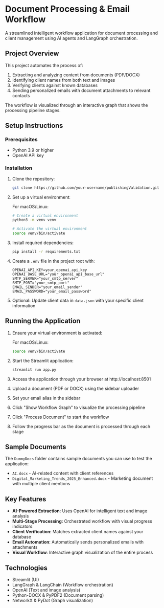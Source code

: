 # Document Processing & Email Workflow

A streamlined intelligent workflow application for document processing and client management using AI agents and LangGraph orchestration.

## Project Overview

This project automates the process of:
1. Extracting and analyzing content from documents (PDF/DOCX)
2. Identifying client names from both text and images
3. Verifying clients against known databases
4. Sending personalized emails with document attachments to relevant contacts

The workflow is visualized through an interactive graph that shows the processing pipeline stages.

## Setup Instructions

### Prerequisites
- Python 3.9 or higher
- OpenAI API key

### Installation

1. Clone the repository:
   ```bash
   git clone https://github.com/your-username/publishingValidation.git
   ```

2. Set up a virtual environment:
   
   For macOS/Linux:
   ```bash
   # Create a virtual environment
   python3 -m venv venv
   
   # Activate the virtual environment
   source venv/bin/activate
   ```

3. Install required dependencies:
   ```bash
   pip install -r requirements.txt
   ```

4. Create a `.env` file in the project root with:
   ```
   OPENAI_API_KEY=your_openai_api_key
   OPENAI_BASE_URL="your_openai_api_base_url"
   SMTP_SERVER="your_smtp_server"
   SMTP_PORT="your_smtp_port"
   EMAIL_SENDER="your_email_sender"
   EMAIL_PASSWORD="your_email_password"
   ```

5. Optional: Update client data in `data.json` with your specific client information

## Running the Application

1. Ensure your virtual environment is activated:
   
   For macOS/Linux:
   ```bash
   source venv/bin/activate
   ```
2. Start the Streamlit application:
   ```bash
   streamlit run app.py
   ```

3. Access the application through your browser at http://localhost:8501

4. Upload a document (PDF or DOCX) using the sidebar uploader

5. Set your email alias in the sidebar

6. Click "Show Workflow Graph" to visualize the processing pipeline

7. Click "Process Document" to start the workflow

8. Follow the progress bar as the document is processed through each stage

## Sample Documents

The `DummyDocs` folder contains sample documents you can use to test the application:
- `AI.docx` - AI-related content with client references
- `Digital_Marketing_Trends_2025_Enhanced.docx` - Marketing document with multiple client mentions

## Key Features

- **AI-Powered Extraction**: Uses OpenAI for intelligent text and image analysis
- **Multi-Stage Processing**: Orchestrated workflow with visual progress indicators
- **Client Verification**: Matches extracted client names against your database
- **Email Automation**: Automatically sends personalized emails with attachments
- **Visual Workflow**: Interactive graph visualization of the entire process

## Technologies

- Streamlit (UI)
- LangGraph & LangChain (Workflow orchestration)
- OpenAI (Text and image analysis)
- Python-DOCX & PyPDF2 (Document parsing)
- NetworkX & PyDot (Graph visualization)
